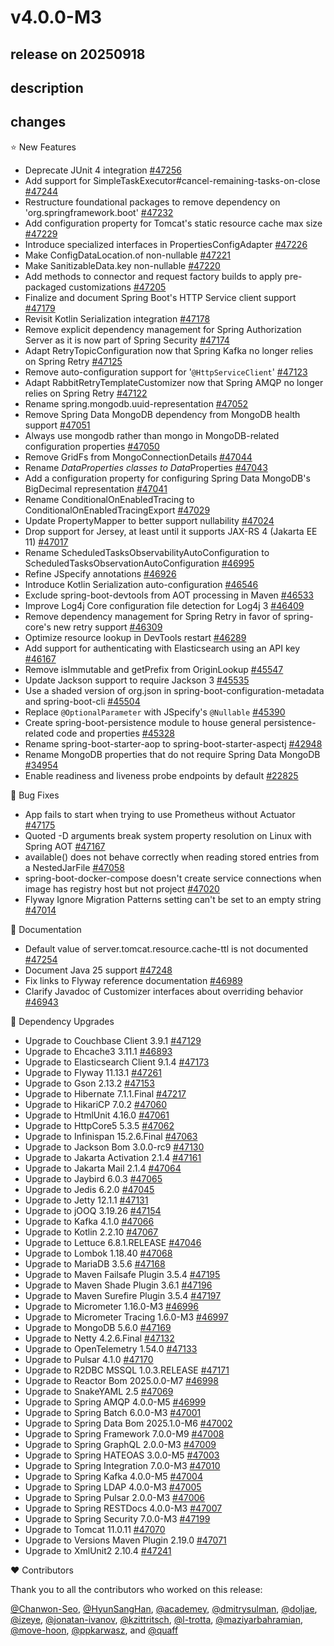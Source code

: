 # v4.0.0-M3

## release on 20250918
## description
## changes
⭐ New Features

* Deprecate JUnit 4 integration <a href="https://github.com/spring-projects/spring-boot/issues/47256" data-hovercard-type="issue" data-hovercard-url="/spring-projects/spring-boot/issues/47256/hovercard">#47256</a>
* Add support for SimpleTaskExecutor#cancel-remaining-tasks-on-close <a href="https://github.com/spring-projects/spring-boot/pull/47244" data-hovercard-type="pull_request" data-hovercard-url="/spring-projects/spring-boot/pull/47244/hovercard">#47244</a>
* Restructure foundational packages to remove dependency on 'org.springframework.boot' <a href="https://github.com/spring-projects/spring-boot/issues/47232" data-hovercard-type="issue" data-hovercard-url="/spring-projects/spring-boot/issues/47232/hovercard">#47232</a>
* Add configuration property for Tomcat's static resource cache max size <a href="https://github.com/spring-projects/spring-boot/pull/47229" data-hovercard-type="pull_request" data-hovercard-url="/spring-projects/spring-boot/pull/47229/hovercard">#47229</a>
* Introduce specialized interfaces in PropertiesConfigAdapter <a href="https://github.com/spring-projects/spring-boot/issues/47226" data-hovercard-type="issue" data-hovercard-url="/spring-projects/spring-boot/issues/47226/hovercard">#47226</a>
* Make ConfigDataLocation.of non-nullable <a href="https://github.com/spring-projects/spring-boot/issues/47221" data-hovercard-type="issue" data-hovercard-url="/spring-projects/spring-boot/issues/47221/hovercard">#47221</a>
* Make SanitizableData.key non-nullable <a href="https://github.com/spring-projects/spring-boot/issues/47220" data-hovercard-type="issue" data-hovercard-url="/spring-projects/spring-boot/issues/47220/hovercard">#47220</a>
* Add methods to connector and request factory builds to apply pre-packaged customizations <a href="https://github.com/spring-projects/spring-boot/issues/47205" data-hovercard-type="issue" data-hovercard-url="/spring-projects/spring-boot/issues/47205/hovercard">#47205</a>
* Finalize and document Spring Boot's HTTP Service client support <a href="https://github.com/spring-projects/spring-boot/issues/47179" data-hovercard-type="issue" data-hovercard-url="/spring-projects/spring-boot/issues/47179/hovercard">#47179</a>
* Revisit Kotlin Serialization integration <a href="https://github.com/spring-projects/spring-boot/issues/47178" data-hovercard-type="issue" data-hovercard-url="/spring-projects/spring-boot/issues/47178/hovercard">#47178</a>
* Remove explicit dependency management for Spring Authorization Server as it is now part of Spring Security <a href="https://github.com/spring-projects/spring-boot/issues/47174" data-hovercard-type="issue" data-hovercard-url="/spring-projects/spring-boot/issues/47174/hovercard">#47174</a>
* Adapt RetryTopicConfiguration now that Spring Kafka no longer relies on Spring Retry <a href="https://github.com/spring-projects/spring-boot/issues/47125" data-hovercard-type="issue" data-hovercard-url="/spring-projects/spring-boot/issues/47125/hovercard">#47125</a>
* Remove auto-configuration support for '<code>@HttpServiceClient</code>' <a href="https://github.com/spring-projects/spring-boot/issues/47123" data-hovercard-type="issue" data-hovercard-url="/spring-projects/spring-boot/issues/47123/hovercard">#47123</a>
* Adapt RabbitRetryTemplateCustomizer now that Spring AMQP no longer relies on Spring Retry <a href="https://github.com/spring-projects/spring-boot/issues/47122" data-hovercard-type="issue" data-hovercard-url="/spring-projects/spring-boot/issues/47122/hovercard">#47122</a>
* Rename spring.mongodb.uuid-representation <a href="https://github.com/spring-projects/spring-boot/issues/47052" data-hovercard-type="issue" data-hovercard-url="/spring-projects/spring-boot/issues/47052/hovercard">#47052</a>
* Remove Spring Data MongoDB dependency from MongoDB health support <a href="https://github.com/spring-projects/spring-boot/issues/47051" data-hovercard-type="issue" data-hovercard-url="/spring-projects/spring-boot/issues/47051/hovercard">#47051</a>
* Always use mongodb rather than mongo in MongoDB-related configuration properties <a href="https://github.com/spring-projects/spring-boot/issues/47050" data-hovercard-type="issue" data-hovercard-url="/spring-projects/spring-boot/issues/47050/hovercard">#47050</a>
* Remove GridFs from MongoConnectionDetails <a href="https://github.com/spring-projects/spring-boot/issues/47044" data-hovercard-type="issue" data-hovercard-url="/spring-projects/spring-boot/issues/47044/hovercard">#47044</a>
* Rename *DataProperties classes to Data*Properties <a href="https://github.com/spring-projects/spring-boot/issues/47043" data-hovercard-type="issue" data-hovercard-url="/spring-projects/spring-boot/issues/47043/hovercard">#47043</a>
* Add a configuration property for configuring Spring Data MongoDB's BigDecimal representation <a href="https://github.com/spring-projects/spring-boot/issues/47041" data-hovercard-type="issue" data-hovercard-url="/spring-projects/spring-boot/issues/47041/hovercard">#47041</a>
* Rename ConditionalOnEnabledTracing to ConditionalOnEnabledTracingExport <a href="https://github.com/spring-projects/spring-boot/pull/47029" data-hovercard-type="pull_request" data-hovercard-url="/spring-projects/spring-boot/pull/47029/hovercard">#47029</a>
* Update PropertyMapper to better support nullability <a href="https://github.com/spring-projects/spring-boot/issues/47024" data-hovercard-type="issue" data-hovercard-url="/spring-projects/spring-boot/issues/47024/hovercard">#47024</a>
* Drop support for Jersey, at least until it supports JAX-RS 4 (Jakarta EE 11) <a href="https://github.com/spring-projects/spring-boot/issues/47017" data-hovercard-type="issue" data-hovercard-url="/spring-projects/spring-boot/issues/47017/hovercard">#47017</a>
* Rename ScheduledTasksObservabilityAutoConfiguration to ScheduledTasksObservationAutoConfiguration <a href="https://github.com/spring-projects/spring-boot/pull/46995" data-hovercard-type="pull_request" data-hovercard-url="/spring-projects/spring-boot/pull/46995/hovercard">#46995</a>
* Refine JSpecify annotations <a href="https://github.com/spring-projects/spring-boot/issues/46926" data-hovercard-type="issue" data-hovercard-url="/spring-projects/spring-boot/issues/46926/hovercard">#46926</a>
* Introduce Kotlin Serialization auto-configuration <a href="https://github.com/spring-projects/spring-boot/pull/46546" data-hovercard-type="pull_request" data-hovercard-url="/spring-projects/spring-boot/pull/46546/hovercard">#46546</a>
* Exclude spring-boot-devtools from AOT processing in Maven <a href="https://github.com/spring-projects/spring-boot/pull/46533" data-hovercard-type="pull_request" data-hovercard-url="/spring-projects/spring-boot/pull/46533/hovercard">#46533</a>
* Improve Log4j Core configuration file detection for Log4j 3 <a href="https://github.com/spring-projects/spring-boot/pull/46409" data-hovercard-type="pull_request" data-hovercard-url="/spring-projects/spring-boot/pull/46409/hovercard">#46409</a>
* Remove dependency management for Spring Retry in favor of spring-core's new retry support <a href="https://github.com/spring-projects/spring-boot/issues/46309" data-hovercard-type="issue" data-hovercard-url="/spring-projects/spring-boot/issues/46309/hovercard">#46309</a>
* Optimize resource lookup in DevTools restart <a href="https://github.com/spring-projects/spring-boot/pull/46289" data-hovercard-type="pull_request" data-hovercard-url="/spring-projects/spring-boot/pull/46289/hovercard">#46289</a>
* Add support for authenticating with Elasticsearch using an API key <a href="https://github.com/spring-projects/spring-boot/pull/46167" data-hovercard-type="pull_request" data-hovercard-url="/spring-projects/spring-boot/pull/46167/hovercard">#46167</a>
* Remove isImmutable and getPrefix from OriginLookup <a href="https://github.com/spring-projects/spring-boot/issues/45547" data-hovercard-type="issue" data-hovercard-url="/spring-projects/spring-boot/issues/45547/hovercard">#45547</a>
* Update Jackson support to require Jackson 3 <a href="https://github.com/spring-projects/spring-boot/issues/45535" data-hovercard-type="issue" data-hovercard-url="/spring-projects/spring-boot/issues/45535/hovercard">#45535</a>
* Use a shaded version of org.json in spring-boot-configuration-metadata and spring-boot-cli <a href="https://github.com/spring-projects/spring-boot/issues/45504" data-hovercard-type="issue" data-hovercard-url="/spring-projects/spring-boot/issues/45504/hovercard">#45504</a>
* Replace <code>@OptionalParameter</code> with JSpecify's <code>@Nullable</code> <a href="https://github.com/spring-projects/spring-boot/issues/45390" data-hovercard-type="issue" data-hovercard-url="/spring-projects/spring-boot/issues/45390/hovercard">#45390</a>
* Create spring-boot-persistence module to house general persistence-related code and properties <a href="https://github.com/spring-projects/spring-boot/issues/45328" data-hovercard-type="issue" data-hovercard-url="/spring-projects/spring-boot/issues/45328/hovercard">#45328</a>
* Rename spring-boot-starter-aop to spring-boot-starter-aspectj <a href="https://github.com/spring-projects/spring-boot/issues/42948" data-hovercard-type="issue" data-hovercard-url="/spring-projects/spring-boot/issues/42948/hovercard">#42948</a>
* Rename MongoDB properties that do not require Spring Data MongoDB <a href="https://github.com/spring-projects/spring-boot/issues/34954" data-hovercard-type="issue" data-hovercard-url="/spring-projects/spring-boot/issues/34954/hovercard">#34954</a>
* Enable readiness and liveness probe endpoints by default <a href="https://github.com/spring-projects/spring-boot/issues/22825" data-hovercard-type="issue" data-hovercard-url="/spring-projects/spring-boot/issues/22825/hovercard">#22825</a>

🐞 Bug Fixes

* App fails to start when trying to use Prometheus without Actuator <a href="https://github.com/spring-projects/spring-boot/issues/47175" data-hovercard-type="issue" data-hovercard-url="/spring-projects/spring-boot/issues/47175/hovercard">#47175</a>
* Quoted -D arguments break system property resolution on Linux with Spring AOT <a href="https://github.com/spring-projects/spring-boot/issues/47167" data-hovercard-type="issue" data-hovercard-url="/spring-projects/spring-boot/issues/47167/hovercard">#47167</a>
* available() does not behave correctly when reading stored entries from a NestedJarFile <a href="https://github.com/spring-projects/spring-boot/issues/47058" data-hovercard-type="issue" data-hovercard-url="/spring-projects/spring-boot/issues/47058/hovercard">#47058</a>
* spring-boot-docker-compose doesn't create service connections when image has registry host but not project <a href="https://github.com/spring-projects/spring-boot/issues/47020" data-hovercard-type="issue" data-hovercard-url="/spring-projects/spring-boot/issues/47020/hovercard">#47020</a>
* Flyway Ignore Migration Patterns setting can't be set to an empty string <a href="https://github.com/spring-projects/spring-boot/issues/47014" data-hovercard-type="issue" data-hovercard-url="/spring-projects/spring-boot/issues/47014/hovercard">#47014</a>

📔 Documentation

* Default value of server.tomcat.resource.cache-ttl is not documented <a href="https://github.com/spring-projects/spring-boot/issues/47254" data-hovercard-type="issue" data-hovercard-url="/spring-projects/spring-boot/issues/47254/hovercard">#47254</a>
* Document Java 25 support <a href="https://github.com/spring-projects/spring-boot/issues/47248" data-hovercard-type="issue" data-hovercard-url="/spring-projects/spring-boot/issues/47248/hovercard">#47248</a>
* Fix links to Flyway reference documentation <a href="https://github.com/spring-projects/spring-boot/issues/46989" data-hovercard-type="issue" data-hovercard-url="/spring-projects/spring-boot/issues/46989/hovercard">#46989</a>
* Clarify Javadoc of Customizer interfaces about overriding behavior <a href="https://github.com/spring-projects/spring-boot/issues/46943" data-hovercard-type="issue" data-hovercard-url="/spring-projects/spring-boot/issues/46943/hovercard">#46943</a>

🔨 Dependency Upgrades

* Upgrade to Couchbase Client 3.9.1 <a href="https://github.com/spring-projects/spring-boot/issues/47129" data-hovercard-type="issue" data-hovercard-url="/spring-projects/spring-boot/issues/47129/hovercard">#47129</a>
* Upgrade to Ehcache3 3.11.1 <a href="https://github.com/spring-projects/spring-boot/issues/46893" data-hovercard-type="issue" data-hovercard-url="/spring-projects/spring-boot/issues/46893/hovercard">#46893</a>
* Upgrade to Elasticsearch Client 9.1.4 <a href="https://github.com/spring-projects/spring-boot/issues/47173" data-hovercard-type="issue" data-hovercard-url="/spring-projects/spring-boot/issues/47173/hovercard">#47173</a>
* Upgrade to Flyway 11.13.1 <a href="https://github.com/spring-projects/spring-boot/issues/47261" data-hovercard-type="issue" data-hovercard-url="/spring-projects/spring-boot/issues/47261/hovercard">#47261</a>
* Upgrade to Gson 2.13.2 <a href="https://github.com/spring-projects/spring-boot/issues/47153" data-hovercard-type="issue" data-hovercard-url="/spring-projects/spring-boot/issues/47153/hovercard">#47153</a>
* Upgrade to Hibernate 7.1.1.Final <a href="https://github.com/spring-projects/spring-boot/issues/47217" data-hovercard-type="issue" data-hovercard-url="/spring-projects/spring-boot/issues/47217/hovercard">#47217</a>
* Upgrade to HikariCP 7.0.2 <a href="https://github.com/spring-projects/spring-boot/issues/47060" data-hovercard-type="issue" data-hovercard-url="/spring-projects/spring-boot/issues/47060/hovercard">#47060</a>
* Upgrade to HtmlUnit 4.16.0 <a href="https://github.com/spring-projects/spring-boot/issues/47061" data-hovercard-type="issue" data-hovercard-url="/spring-projects/spring-boot/issues/47061/hovercard">#47061</a>
* Upgrade to HttpCore5 5.3.5 <a href="https://github.com/spring-projects/spring-boot/issues/47062" data-hovercard-type="issue" data-hovercard-url="/spring-projects/spring-boot/issues/47062/hovercard">#47062</a>
* Upgrade to Infinispan 15.2.6.Final <a href="https://github.com/spring-projects/spring-boot/issues/47063" data-hovercard-type="issue" data-hovercard-url="/spring-projects/spring-boot/issues/47063/hovercard">#47063</a>
* Upgrade to Jackson Bom 3.0.0-rc9 <a href="https://github.com/spring-projects/spring-boot/issues/47130" data-hovercard-type="issue" data-hovercard-url="/spring-projects/spring-boot/issues/47130/hovercard">#47130</a>
* Upgrade to Jakarta Activation 2.1.4 <a href="https://github.com/spring-projects/spring-boot/issues/47161" data-hovercard-type="issue" data-hovercard-url="/spring-projects/spring-boot/issues/47161/hovercard">#47161</a>
* Upgrade to Jakarta Mail 2.1.4 <a href="https://github.com/spring-projects/spring-boot/issues/47064" data-hovercard-type="issue" data-hovercard-url="/spring-projects/spring-boot/issues/47064/hovercard">#47064</a>
* Upgrade to Jaybird 6.0.3 <a href="https://github.com/spring-projects/spring-boot/issues/47065" data-hovercard-type="issue" data-hovercard-url="/spring-projects/spring-boot/issues/47065/hovercard">#47065</a>
* Upgrade to Jedis 6.2.0 <a href="https://github.com/spring-projects/spring-boot/issues/47045" data-hovercard-type="issue" data-hovercard-url="/spring-projects/spring-boot/issues/47045/hovercard">#47045</a>
* Upgrade to Jetty 12.1.1 <a href="https://github.com/spring-projects/spring-boot/issues/47131" data-hovercard-type="issue" data-hovercard-url="/spring-projects/spring-boot/issues/47131/hovercard">#47131</a>
* Upgrade to jOOQ 3.19.26 <a href="https://github.com/spring-projects/spring-boot/issues/47154" data-hovercard-type="issue" data-hovercard-url="/spring-projects/spring-boot/issues/47154/hovercard">#47154</a>
* Upgrade to Kafka 4.1.0 <a href="https://github.com/spring-projects/spring-boot/issues/47066" data-hovercard-type="issue" data-hovercard-url="/spring-projects/spring-boot/issues/47066/hovercard">#47066</a>
* Upgrade to Kotlin 2.2.10 <a href="https://github.com/spring-projects/spring-boot/issues/47067" data-hovercard-type="issue" data-hovercard-url="/spring-projects/spring-boot/issues/47067/hovercard">#47067</a>
* Upgrade to Lettuce 6.8.1.RELEASE <a href="https://github.com/spring-projects/spring-boot/issues/47046" data-hovercard-type="issue" data-hovercard-url="/spring-projects/spring-boot/issues/47046/hovercard">#47046</a>
* Upgrade to Lombok 1.18.40 <a href="https://github.com/spring-projects/spring-boot/issues/47068" data-hovercard-type="issue" data-hovercard-url="/spring-projects/spring-boot/issues/47068/hovercard">#47068</a>
* Upgrade to MariaDB 3.5.6 <a href="https://github.com/spring-projects/spring-boot/issues/47168" data-hovercard-type="issue" data-hovercard-url="/spring-projects/spring-boot/issues/47168/hovercard">#47168</a>
* Upgrade to Maven Failsafe Plugin 3.5.4 <a href="https://github.com/spring-projects/spring-boot/issues/47195" data-hovercard-type="issue" data-hovercard-url="/spring-projects/spring-boot/issues/47195/hovercard">#47195</a>
* Upgrade to Maven Shade Plugin 3.6.1 <a href="https://github.com/spring-projects/spring-boot/issues/47196" data-hovercard-type="issue" data-hovercard-url="/spring-projects/spring-boot/issues/47196/hovercard">#47196</a>
* Upgrade to Maven Surefire Plugin 3.5.4 <a href="https://github.com/spring-projects/spring-boot/issues/47197" data-hovercard-type="issue" data-hovercard-url="/spring-projects/spring-boot/issues/47197/hovercard">#47197</a>
* Upgrade to Micrometer 1.16.0-M3 <a href="https://github.com/spring-projects/spring-boot/issues/46996" data-hovercard-type="issue" data-hovercard-url="/spring-projects/spring-boot/issues/46996/hovercard">#46996</a>
* Upgrade to Micrometer Tracing 1.6.0-M3 <a href="https://github.com/spring-projects/spring-boot/issues/46997" data-hovercard-type="issue" data-hovercard-url="/spring-projects/spring-boot/issues/46997/hovercard">#46997</a>
* Upgrade to MongoDB 5.6.0 <a href="https://github.com/spring-projects/spring-boot/issues/47169" data-hovercard-type="issue" data-hovercard-url="/spring-projects/spring-boot/issues/47169/hovercard">#47169</a>
* Upgrade to Netty 4.2.6.Final <a href="https://github.com/spring-projects/spring-boot/issues/47132" data-hovercard-type="issue" data-hovercard-url="/spring-projects/spring-boot/issues/47132/hovercard">#47132</a>
* Upgrade to OpenTelemetry 1.54.0 <a href="https://github.com/spring-projects/spring-boot/issues/47133" data-hovercard-type="issue" data-hovercard-url="/spring-projects/spring-boot/issues/47133/hovercard">#47133</a>
* Upgrade to Pulsar 4.1.0 <a href="https://github.com/spring-projects/spring-boot/issues/47170" data-hovercard-type="issue" data-hovercard-url="/spring-projects/spring-boot/issues/47170/hovercard">#47170</a>
* Upgrade to R2DBC MSSQL 1.0.3.RELEASE <a href="https://github.com/spring-projects/spring-boot/issues/47171" data-hovercard-type="issue" data-hovercard-url="/spring-projects/spring-boot/issues/47171/hovercard">#47171</a>
* Upgrade to Reactor Bom 2025.0.0-M7 <a href="https://github.com/spring-projects/spring-boot/issues/46998" data-hovercard-type="issue" data-hovercard-url="/spring-projects/spring-boot/issues/46998/hovercard">#46998</a>
* Upgrade to SnakeYAML 2.5 <a href="https://github.com/spring-projects/spring-boot/issues/47069" data-hovercard-type="issue" data-hovercard-url="/spring-projects/spring-boot/issues/47069/hovercard">#47069</a>
* Upgrade to Spring AMQP 4.0.0-M5 <a href="https://github.com/spring-projects/spring-boot/issues/46999" data-hovercard-type="issue" data-hovercard-url="/spring-projects/spring-boot/issues/46999/hovercard">#46999</a>
* Upgrade to Spring Batch 6.0.0-M3 <a href="https://github.com/spring-projects/spring-boot/issues/47001" data-hovercard-type="issue" data-hovercard-url="/spring-projects/spring-boot/issues/47001/hovercard">#47001</a>
* Upgrade to Spring Data Bom 2025.1.0-M6 <a href="https://github.com/spring-projects/spring-boot/issues/47002" data-hovercard-type="issue" data-hovercard-url="/spring-projects/spring-boot/issues/47002/hovercard">#47002</a>
* Upgrade to Spring Framework 7.0.0-M9 <a href="https://github.com/spring-projects/spring-boot/issues/47008" data-hovercard-type="issue" data-hovercard-url="/spring-projects/spring-boot/issues/47008/hovercard">#47008</a>
* Upgrade to Spring GraphQL 2.0.0-M3 <a href="https://github.com/spring-projects/spring-boot/issues/47009" data-hovercard-type="issue" data-hovercard-url="/spring-projects/spring-boot/issues/47009/hovercard">#47009</a>
* Upgrade to Spring HATEOAS 3.0.0-M5 <a href="https://github.com/spring-projects/spring-boot/issues/47003" data-hovercard-type="issue" data-hovercard-url="/spring-projects/spring-boot/issues/47003/hovercard">#47003</a>
* Upgrade to Spring Integration 7.0.0-M3 <a href="https://github.com/spring-projects/spring-boot/issues/47010" data-hovercard-type="issue" data-hovercard-url="/spring-projects/spring-boot/issues/47010/hovercard">#47010</a>
* Upgrade to Spring Kafka 4.0.0-M5 <a href="https://github.com/spring-projects/spring-boot/issues/47004" data-hovercard-type="issue" data-hovercard-url="/spring-projects/spring-boot/issues/47004/hovercard">#47004</a>
* Upgrade to Spring LDAP 4.0.0-M3 <a href="https://github.com/spring-projects/spring-boot/issues/47005" data-hovercard-type="issue" data-hovercard-url="/spring-projects/spring-boot/issues/47005/hovercard">#47005</a>
* Upgrade to Spring Pulsar 2.0.0-M3 <a href="https://github.com/spring-projects/spring-boot/issues/47006" data-hovercard-type="issue" data-hovercard-url="/spring-projects/spring-boot/issues/47006/hovercard">#47006</a>
* Upgrade to Spring RESTDocs 4.0.0-M3 <a href="https://github.com/spring-projects/spring-boot/issues/47007" data-hovercard-type="issue" data-hovercard-url="/spring-projects/spring-boot/issues/47007/hovercard">#47007</a>
* Upgrade to Spring Security 7.0.0-M3 <a href="https://github.com/spring-projects/spring-boot/issues/47199" data-hovercard-type="issue" data-hovercard-url="/spring-projects/spring-boot/issues/47199/hovercard">#47199</a>
* Upgrade to Tomcat 11.0.11 <a href="https://github.com/spring-projects/spring-boot/issues/47070" data-hovercard-type="issue" data-hovercard-url="/spring-projects/spring-boot/issues/47070/hovercard">#47070</a>
* Upgrade to Versions Maven Plugin 2.19.0 <a href="https://github.com/spring-projects/spring-boot/issues/47071" data-hovercard-type="issue" data-hovercard-url="/spring-projects/spring-boot/issues/47071/hovercard">#47071</a>
* Upgrade to XmlUnit2 2.10.4 <a href="https://github.com/spring-projects/spring-boot/issues/47241" data-hovercard-type="issue" data-hovercard-url="/spring-projects/spring-boot/issues/47241/hovercard">#47241</a>

❤️ Contributors

Thank you to all the contributors who worked on this release:

<a class="user-mention notranslate" data-hovercard-type="user" data-hovercard-url="/users/Chanwon-Seo/hovercard" data-octo-click="hovercard-link-click" data-octo-dimensions="link_type:self" href="https://github.com/Chanwon-Seo">@Chanwon-Seo</a>, <a class="user-mention notranslate" data-hovercard-type="user" data-hovercard-url="/users/HyunSangHan/hovercard" data-octo-click="hovercard-link-click" data-octo-dimensions="link_type:self" href="https://github.com/HyunSangHan">@HyunSangHan</a>, <a class="user-mention notranslate" data-hovercard-type="user" data-hovercard-url="/users/academey/hovercard" data-octo-click="hovercard-link-click" data-octo-dimensions="link_type:self" href="https://github.com/academey">@academey</a>, <a class="user-mention notranslate" data-hovercard-type="user" data-hovercard-url="/users/dmitrysulman/hovercard" data-octo-click="hovercard-link-click" data-octo-dimensions="link_type:self" href="https://github.com/dmitrysulman">@dmitrysulman</a>, <a class="user-mention notranslate" data-hovercard-type="user" data-hovercard-url="/users/doljae/hovercard" data-octo-click="hovercard-link-click" data-octo-dimensions="link_type:self" href="https://github.com/doljae">@doljae</a>, <a class="user-mention notranslate" data-hovercard-type="user" data-hovercard-url="/users/izeye/hovercard" data-octo-click="hovercard-link-click" data-octo-dimensions="link_type:self" href="https://github.com/izeye">@izeye</a>, <a class="user-mention notranslate" data-hovercard-type="user" data-hovercard-url="/users/jonatan-ivanov/hovercard" data-octo-click="hovercard-link-click" data-octo-dimensions="link_type:self" href="https://github.com/jonatan-ivanov">@jonatan-ivanov</a>, <a class="user-mention notranslate" data-hovercard-type="user" data-hovercard-url="/users/kzittritsch/hovercard" data-octo-click="hovercard-link-click" data-octo-dimensions="link_type:self" href="https://github.com/kzittritsch">@kzittritsch</a>, <a class="user-mention notranslate" data-hovercard-type="user" data-hovercard-url="/users/l-trotta/hovercard" data-octo-click="hovercard-link-click" data-octo-dimensions="link_type:self" href="https://github.com/l-trotta">@l-trotta</a>, <a class="user-mention notranslate" data-hovercard-type="user" data-hovercard-url="/users/maziyarbahramian/hovercard" data-octo-click="hovercard-link-click" data-octo-dimensions="link_type:self" href="https://github.com/maziyarbahramian">@maziyarbahramian</a>, <a class="user-mention notranslate" data-hovercard-type="user" data-hovercard-url="/users/move-hoon/hovercard" data-octo-click="hovercard-link-click" data-octo-dimensions="link_type:self" href="https://github.com/move-hoon">@move-hoon</a>, <a class="user-mention notranslate" data-hovercard-type="user" data-hovercard-url="/users/ppkarwasz/hovercard" data-octo-click="hovercard-link-click" data-octo-dimensions="link_type:self" href="https://github.com/ppkarwasz">@ppkarwasz</a>, and <a class="user-mention notranslate" data-hovercard-type="user" data-hovercard-url="/users/quaff/hovercard" data-octo-click="hovercard-link-click" data-octo-dimensions="link_type:self" href="https://github.com/quaff">@quaff</a>


